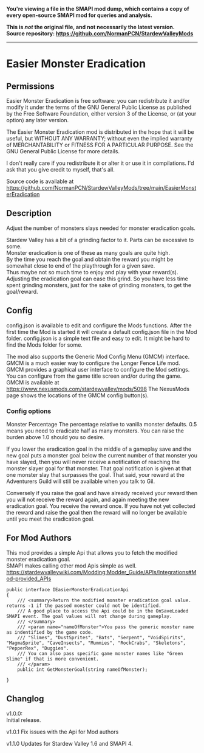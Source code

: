 **You're viewing a file in the SMAPI mod dump, which contains a copy of every open-source SMAPI mod
for queries and analysis.**

**This is _not_ the original file, and not necessarily the latest version.**  
**Source repository: https://github.com/NormanPCN/StardewValleyMods**

----

# Easier Monster Eradication

## Permissions

Easier Monster Eradication is free software: you can redistribute it and/or modify it under the terms of the GNU General Public License
as published by the Free Software Foundation, either version 3 of the License, or (at your option) any later version.

The Easier Monster Eradication mod is distributed in the hope that it will be useful, but WITHOUT ANY WARRANTY;
without even the implied warranty of MERCHANTABILITY or FITNESS FOR A PARTICULAR PURPOSE.
See the GNU General Public License for more details.

I don't really care if you redistribute it or alter it or use it in compilations.
I'd ask that you give credit to myself, that's all.

Source code is available at https://github.com/NormanPCN/StardewValleyMods/tree/main/EasierMonsterEradication

## Description
Adjust the number of monsters slays needed for monster eradication goals.

Stardew Valley has a bit of a grinding factor to it. Parts can be excessive to some.  
Monster eradication is one of these as many goals are quite high.  
By the time you reach the goal and obtain the reward you might be somewhat close to end of the playthrough for a given save.  
Thus maybe not so much time to enjoy and play with your reward(s).  
Adjusting the eradication goal can ease this grind. So you have less time spent grinding monsters, just for the sake of grinding monsters, to get the goal/reward.

## Config

config.json is available to edit and configure the Mods functions.
 After the first time the Mod is started it will create a default config.json file in the Mod folder.
 config.json is a simple text file and easy to edit. It might be hard to find the Mods folder for some.

The mod also supports the Generic Mod Config Menu (GMCM) interface.
GMCM is a much easier way to configure the Longer Fence Life mod.
GMCM provides a graphical user interface to configure the Mod settings.
You can configure from the game title screen and/or during the game.
GMCM is available at https://www.nexusmods.com/stardewvalley/mods/5098
The NexusMods page shows the locations of the GMCM config button(s).

### Config options

Monster Percentage
The percentage relative to vanilla monster defaults. 0.5 means you need to eradicate half as many monsters. You can raise the burden above 1.0 should you so desire.

If you lower the eradication goal in the middle of a gameplay save and the new goal puts a monster goal below the current number of that monster you have slayed, then you will never receive a notification of reaching the monster slayer goal for that monster. That goal notification is given at that one monster slay that surpasses the goal. That said, your reward at the Adventurers Guild will still be available when you talk to Gil.

Conversely if you raise the goal and have already received your reward then you will not receive the reward again, and again meeting the new eradication goal. You receive the reward once. If you have not yet collected the reward and raise the goal then the reward will no longer be available until you meet the eradication goal.

## For Mod Authors

This mod provides a simple Api that allows you to fetch the modified monster eradication goal.  
SMAPI makes calling other mod Apis simple as well. https://stardewvalleywiki.com/Modding:Modder_Guide/APIs/Integrations#Mod-provided_APIs

    public interface IEasierMonsterEradicationApi
    {
        /// <summary>Return the modified monster eradication goal value. returns -1 if the passed monster could not be identified.
        /// A good place to access the Api could be in the OnSaveLoaded SMAPI event. The goal values will not change during gameplay.
        /// </summary>
        /// <param name="nameOfMonster">You pass the generic monster name as indentified by the game code.
        /// "Slimes", "DustSprites", "Bats", "Serpent", "VoidSpirits", "MagmaSprite", "CaveInsects", "Mummies", "RockCrabs", "Skeletons", "PepperRex", "Duggies".
        /// You can also pass specific game monster names like "Green Slime" if that is more convenient.
        /// </param>
        public int GetMonsterGoal(string nameOfMonster);

    }


## Changlog

v1.0.0:  
 Initial release. 

 v1.0.1
 Fix issues with the Api for Mod authors

 v1.1.0
 Updates for Stardew Valley 1.6 and SMAPI 4.
